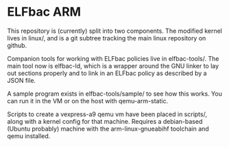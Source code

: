 # ELFbac ARM

This repository is (currently) split into two components. The modified kernel
lives in linux/, and is a git subtree tracking the main linux repository on
github.

Companion tools for working with ELFbac policies live in elfbac-tools/. The main
tool now is elfbac-ld, which is a wrapper around the GNU linker to lay out
sections properly and to link in an ELFbac policy as described by a JSON file.

A sample program exists in elfbac-tools/sample/ to see how this works. You can
run it in the VM or on the host with qemu-arm-static.

Scripts to create a vexpress-a9 qemu vm have been placed in scripts/, along with
a kernel config for that machine. Requires a debian-based (Ubuntu probably)
machine with the arm-linux-gnueabihf toolchain and qemu installed.

